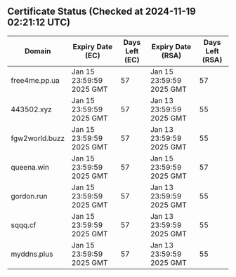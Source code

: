 ## Certificate Status (Checked at 2024-11-19 02:21:12 UTC)
| Domain | Expiry Date (EC) | Days Left (EC) | Expiry Date (RSA) | Days Left (RSA) |
|--------|-------------------|----------------|--------------------|--------------------|
| free4me.pp.ua | Jan 15 23:59:59 2025 GMT | 57 | Jan 15 23:59:59 2025 GMT | 57 |
| 443502.xyz | Jan 15 23:59:59 2025 GMT | 57 | Jan 13 23:59:59 2025 GMT | 55 |
| fgw2world.buzz | Jan 15 23:59:59 2025 GMT | 57 | Jan 13 23:59:59 2025 GMT | 55 |
| queena.win | Jan 15 23:59:59 2025 GMT | 57 | Jan 15 23:59:59 2025 GMT | 57 |
| gordon.run | Jan 15 23:59:59 2025 GMT | 57 | Jan 13 23:59:59 2025 GMT | 55 |
| sqqq.cf | Jan 15 23:59:59 2025 GMT | 57 | Jan 13 23:59:59 2025 GMT | 55 |
| myddns.plus | Jan 15 23:59:59 2025 GMT | 57 | Jan 13 23:59:59 2025 GMT | 55 |
